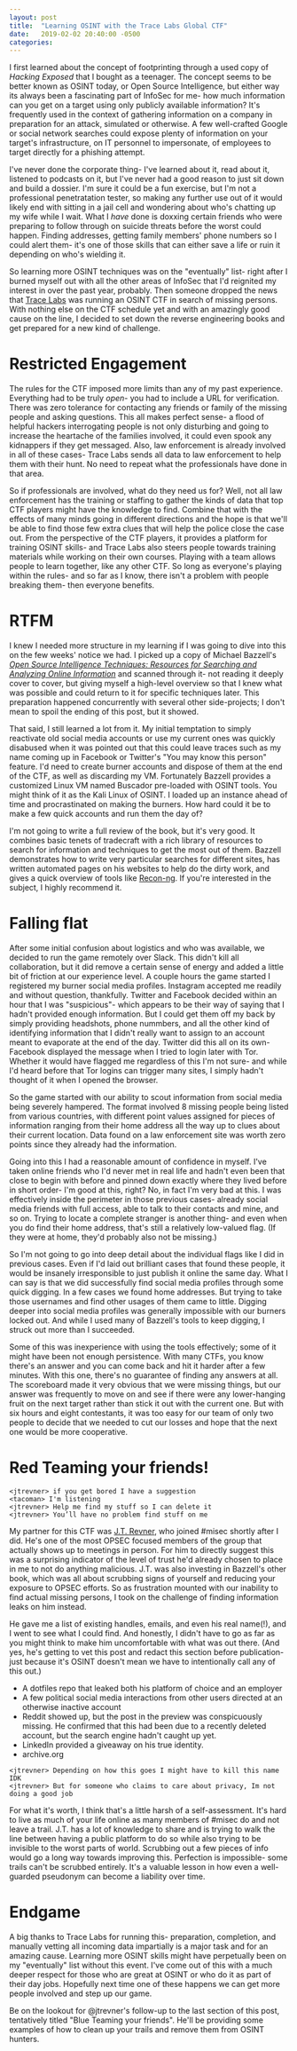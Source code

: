 ```yaml
---
layout: post
title:  "Learning OSINT with the Trace Labs Global CTF"
date:   2019-02-02 20:40:00 -0500
categories: 
---
```


I first learned about the concept of footprinting through a used copy of _Hacking Exposed_ that I bought as a teenager.
The concept seems to be better known as OSINT today, or Open Source Intelligence, but either way its always been a fascinating part of InfoSec
for me- how much information can you get on a target using only publicly available information? It's frequently used in the context of
gathering information on a company in preparation for an attack, simulated or otherwise. A few well-crafted Google or social network searches
could expose plenty of information on your target's infrastructure, on IT personnel to impersonate, of employees to target directly for a
phishing attempt.

I've never done the corporate thing- I've learned about it, read about it, listened to podcasts on it, but I've never had a good reason to just
sit down and build a dossier. I'm sure it could be a fun exercise, but I'm not a professional penetratation tester, so making any further use
out of it would likely end with sitting in a jail cell and wondering about who's chatting up my wife while I wait. What I _have_ done is
doxxing certain friends who were preparing to follow through on suicide threats before the worst could happen. Finding addresses,
getting family members' phone numbers so I could alert them- it's one of those skills that can either save a life or ruin it depending on
who's wielding it.

So learning more OSINT techniques was on the "eventually" list- right after I burned myself out with all the other areas of InfoSec that
I'd reignited my interest in over the past year, probably. Then someone dropped the news that [Trace Labs](tracelabs.org) was running
an OSINT CTF in search of missing persons. With nothing else on the CTF schedule yet and with an amazingly good cause on the line,
I decided to set down the reverse engineering books and get prepared for a new kind of challenge.

# Restricted Engagement

The rules for the CTF imposed more limits than any of my past experience. Everything had to be truly _open_- you had to include a URL
for verification. There was zero tolerance for contacting any friends or family of the missing people and asking questions. This all makes
perfect sense- a flood of helpful hackers interrogating people is not only disturbing and going to increase the heartache of the families involved,
it could even spook any kidnappers if they get messaged. Also, law enforcement is already involved in all of these cases- Trace Labs
sends all data to law enforcement to help them with their hunt. No need to repeat what the professionals have done in that area.

So if professionals are involved, what do they need us for? Well, not all law enforcement has the training or staffing to gather the kinds
of data that top CTF players might have the knowledge to find. Combine that with the effects of many minds going in different directions and
the hope is that we'll be able to find those few extra clues that will help the police close the case out. From the perspective of the CTF
players, it provides a platform for training OSINT skills- and Trace Labs also steers people towards training materials while working on their own courses.
Playing with a team allows people to learn together, like any other CTF. So long as everyone's playing within the rules- and so far as I know,
there isn't a problem with people breaking them- then everyone benefits.

# RTFM

I knew I needed more structure in my learning if I was going to dive into this on the few weeks' notice we had. I picked up a copy of
Michael Bazzell's _[Open Source Intelligence Techniques: Resources for Searching and Analyzing Online Information](https://www.amazon.com/gp/product/1984201573/ref=dbs_a_def_rwt_bibl_vppi_i0)_ and scanned through it- not reading it deeply cover to cover, but giving myself a high-level overview so that
I knew what was possible and could return to it for specific techniques later. This preparation happened concurrently with several other side-projects;
I don't mean to spoil the ending of this post, but it showed.

That said, I still learned a lot from it. My initial temptation to simply reactivate old social media accounts or use my current ones was
quickly disabused when it was pointed out that this could leave traces such as my name coming up in Facebook or Twitter's "You may know this person"
feature. I'd need to create burner accounts and dispose of them at the end of the CTF, as well as discarding my VM. Fortunately Bazzell provides
a customized Linux VM named Buscador pre-loaded with OSINT tools. You might think of it as the Kali Linux of OSINT. I loaded up an instance
ahead of time and procrastinated on making the burners. How hard could it be to make a few quick accounts and run them the day of?

I'm not going to write a full review of the book, but it's very good. It combines basic tenets of tradecraft with a rich library of
resources to search for information and techniques to get the most out of them. Bazzell demonstrates how to write very particular searches
for different sites, has written automated pages on his websites to help do the dirty work, and gives a quick overview of tools
like [Recon-ng](https://bitbucket.org/LaNMaSteR53/recon-ng). If you're interested in the subject, I highly recommend it.

# Falling flat

After some initial confusion about logistics and who was available, we decided to run the game remotely over Slack. This didn't kill
all collaboration, but it did remove a certain sense of energy and added a little bit of friction at our experience level. A couple hours the
game started I registered my burner social media profiles. Instagram accepted me readily and without question, thankfully. Twitter and
Facebook decided within an hour that I was "suspicious"- which appears to be their way of saying that I hadn't provided enough information.
But I could get them off my back by simply providing headshots, phone nummbers, and all the other kind of identifying information that I didn't
really want to assign to an account meant to evaporate at the end of the day. Twitter did this all on its own- Facebook displayed the message
when I tried to login later with Tor. Whether it would have flagged me regardless of this I'm not sure- and while I'd heard before that Tor
logins can trigger many sites, I simply hadn't thought of it when I opened the browser.

So the game started with our ability to scout information from social media being severely hampered. The format involved 8 missing people
being listed from various countries, with different point values assigned for pieces of information ranging from their home address all the way
up to clues about their current location. Data found on a law enforcement site was worth zero points since they already had the information.

Going into this I had a reasonable amount of confidence in myself. I've taken online friends who I'd never met in real life and hadn't even been
that close to begin with before and pinned down exactly where they lived before in short order- I'm good at this, right? No, in fact I'm
very bad at this. I was effectively inside the perimeter in those previous cases- already social media friends with full access, able to talk
to their contacts and mine, and so on. Trying to locate a complete stranger is another thing- and even when you do find their home address,
that's still a relatively low-valued flag. (If they were at home, they'd probably also not be missing.)

So I'm not going to go into deep detail about the individual flags like I did in previous cases. Even if I'd laid out brilliant cases that found
these people, it would be insanely irresponsible to just publish it online the same day. What I can say is that we did successfully find social
media profiles through some quick digging. In a few cases we found home addresses. But trying to take those usernames and find other usages of them
came to little. Digging deeper into social media profiles was generally impossible with our burners locked out. And while I used many of Bazzell's
tools to keep digging, I struck out more than I succeeded. 

Some of this was inexperience with using the tools effectively; some of it might have been not enough persistence.
With many CTFs, you know there's an answer and you can come back and hit it harder after a few minutes. With this one, there's no guarantee
of finding any answers at all. The scoreboard made it very obvious that we were missing things, but our answer was frequently to move on
and see if there were any lower-hanging fruit on the next target rather than stick it out with the current one. But with six hours and eight
contestants, it was too easy for our team of only two people to decide that we needed to cut our losses and hope that the next one would
be more cooperative.

# Red Teaming your friends!

```
<jtrevner> if you get bored I have a suggestion
<tacoman> I'm listening
<jtrevner> Help me find my stuff so I can delete it
<jtrevner> You’ll have no problem find stuff on me
```

My partner for this CTF was [J.T. Revner](https://www.jtrevner.com/), who joined #misec shortly after I did. He's one of the most OPSEC
focused members of the group that actually shows up to meetings in person. For him to directly suggest this was a surprising indicator
of the level of trust he'd already chosen to place in me to not do anything malicious. J.T. was also investing in Bazzell's other book,
which was all about scrubbing signs of yourself and reducing your exposure to OPSEC efforts. So as frustration mounted with our inability
to find actual missing persons, I took on the challenge of finding information leaks on him instead.

He gave me a list of existing handles, emails, and even his real name(!), and I went to see what I could find. And honestly, I didn't have
to go as far as you might think to make him uncomfortable with what was out there. (And yes, he's getting to vet this post and redact this
section before publication- just because it's OSINT doesn't mean we have to intentionally call any of this out.)

* A dotfiles repo that leaked both his platform of choice and an employer
* A few political social media interactions from other users directed at an otherwise inactive account
* Reddit showed up, but the post in the preview was conspicuously missing. He confirmed that this had been due to a recently deleted
account, but the search engine hadn't caught up yet.
* LinkedIn provided a giveaway on his true identity.
* archive.org 

```
<jtrevner> Depending on how this goes I might have to kill this name IDK
<jtrevner> But for someone who claims to care about privacy, Im not doing a good job
```

For what it's worth, I think that's a little harsh of a self-assessment. It's hard to live as much of your life online as many members of #misec
do and not leave a trail. J.T. has a lot of knowledge to share and is trying to walk the line between having a public platform to do so
while also trying to be invisible to the worst parts of world. Scrubbing out a few pieces of info would go a long way towards improving this.
Perfection is impossible- some trails can't be scrubbed entirely. It's a valuable lesson in how even a well-guarded pseudonym can become
a liability over time.

# Endgame

A big thanks to Trace Labs for running this- preparation, completion, and manually vetting all incoming data impartially is a major task
and for an amazing cause. Learning more OSINT skills might have perpetually been on my "eventually" list without this event. I've come out
of this with a much deeper respect for those who are great at OSINT or who do it as part of their day jobs. Hopefully next time one of these
happens we can get more people involved and step up our game.

Be on the lookout for @jtrevner's follow-up to the last section of this post, tentatively titled "Blue Teaming your friends". He'll be providing
some examples of how to clean up your trails and remove them from OSINT hunters.